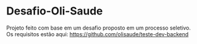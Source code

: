 # Desafio-Oli-Saude

Projeto feito com base em um desafio proposto em um processo seletivo. Os requisitos estão aqui: https://github.com/olisaude/teste-dev-backend




